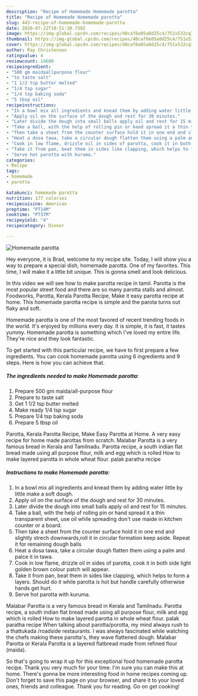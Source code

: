 ```yaml
---
description: "Recipe of Homemade Homemade parotta"
title: "Recipe of Homemade Homemade parotta"
slug: 443-recipe-of-homemade-homemade-parotta
date: 2020-07-22T10:51:30.738Z
image: https://img-global.cpcdn.com/recipes/48caf6e05a0d25c4/751x532cq70/homemade-parotta-recipe-main-photo.jpg
thumbnail: https://img-global.cpcdn.com/recipes/48caf6e05a0d25c4/751x532cq70/homemade-parotta-recipe-main-photo.jpg
cover: https://img-global.cpcdn.com/recipes/48caf6e05a0d25c4/751x532cq70/homemade-parotta-recipe-main-photo.jpg
author: Ray Christensen
ratingvalue: 4
reviewcount: 14680
recipeingredient:
- "500 gm maidaallpurpose flour"
- "to taste salt"
- "1 1/2 tsp butter melted"
- "1/4 tsp sugar"
- "1/4 tsp baking soda"
- "5 tbsp oil"
recipeinstructions:
- "In a bowl mix all ingredients and knead them by adding water little by little make a soft dough."
- "Apply oil on the surface of the dough and rest for 30 minutes."
- "Later divide the dough into small balls apply oil and rest for 15 minutes."
- "Take a ball, with the help of rolling pin or hand spread it a thin transparent sheet, use oil while spreading don&#39;t use maide in kitchen counter or a board."
- "Then take a sheet from the counter surface hold it in one end and slightly strech downwards,roll it in circular formation keep aside. Repeat it for remaining dough balls"
- "Heat a dosa tawa, take a circular dough flatten them using a palm and palce it in tawa."
- "Cook in low flame, drizzle oil in sides of parotta, cook it in both side light golden brown colour patch will appear."
- "Take it from pan, beat them in sides like clapping, which helps to form a layers. Should do it while parotta is hot but handle carefully otherwise hands get hurt."
- "Serve hot parotta with kuruma."
categories:
- Recipe
tags:
- homemade
- parotta

katakunci: homemade parotta 
nutrition: 177 calories
recipecuisine: American
preptime: "PT14M"
cooktime: "PT37M"
recipeyield: "4"
recipecategory: Dinner

---
```



![Homemade parotta](https://img-global.cpcdn.com/recipes/48caf6e05a0d25c4/751x532cq70/homemade-parotta-recipe-main-photo.jpg)

Hey everyone, it is Brad, welcome to my recipe site. Today, I will show you a way to prepare a special dish, homemade parotta. One of my favorites. This time, I will make it a little bit unique. This is gonna smell and look delicious.

In this video we will see how to make parotta recipe in tamil. Parotta is the most popular street food and there are so many parotta stalls and almost. Foodworks, Parotta, Kerala Parotta Recipe, Make it easy parotta recipe at home. This homemade parotta recipe is simple and the parota turns out flaky and soft.

Homemade parotta is one of the most favored of recent trending foods in the world. It's enjoyed by millions every day. It is simple, it is fast, it tastes yummy. Homemade parotta is something which I've loved my entire life. They're nice and they look fantastic.


To get started with this particular recipe, we have to first prepare a few ingredients. You can cook homemade parotta using 6 ingredients and 9 steps. Here is how you can achieve that.

<!--inarticleads1-->

##### The ingredients needed to make Homemade parotta:

1. Prepare 500 gm maida/all-purpose flour
1. Prepare to taste salt
1. Get 1 1/2 tsp butter melted
1. Make ready 1/4 tsp sugar
1. Prepare 1/4 tsp baking soda
1. Prepare 5 tbsp oil


Parotta, Kerala Parotta Recipe, Make Easy Parotta at Home. A very easy recipe for home made parottas from scratch. Malabar Parotta is a very famous bread in Kerala and Tamilnadu. Parotta recipe, a south indian flat bread made using all purpose flour, milk and egg which is rolled How to make layered parotta in whole wheat flour. palak paratha recipe 

<!--inarticleads2-->

##### Instructions to make Homemade parotta:

1. In a bowl mix all ingredients and knead them by adding water little by little make a soft dough.
1. Apply oil on the surface of the dough and rest for 30 minutes.
1. Later divide the dough into small balls apply oil and rest for 15 minutes.
1. Take a ball, with the help of rolling pin or hand spread it a thin transparent sheet, use oil while spreading don&#39;t use maide in kitchen counter or a board.
1. Then take a sheet from the counter surface hold it in one end and slightly strech downwards,roll it in circular formation keep aside. Repeat it for remaining dough balls
1. Heat a dosa tawa, take a circular dough flatten them using a palm and palce it in tawa.
1. Cook in low flame, drizzle oil in sides of parotta, cook it in both side light golden brown colour patch will appear.
1. Take it from pan, beat them in sides like clapping, which helps to form a layers. Should do it while parotta is hot but handle carefully otherwise hands get hurt.
1. Serve hot parotta with kuruma.


Malabar Parotta is a very famous bread in Kerala and Tamilnadu. Parotta recipe, a south indian flat bread made using all purpose flour, milk and egg which is rolled How to make layered parotta in whole wheat flour. palak paratha recipe When talking about parotta/porotta, my mind always rush to a thattukada /roadside restaurants. I was always fascinated while watching the chefs making these parotta&#39;s, they wave flattened dough. Malabar Parotta or Kerala Parotta is a layered flatbread made from refined flour (maida). 

So that's going to wrap it up for this exceptional food homemade parotta recipe. Thank you very much for your time. I'm sure you can make this at home. There's gonna be more interesting food in home recipes coming up. Don't forget to save this page on your browser, and share it to your loved ones, friends and colleague. Thank you for reading. Go on get cooking!
